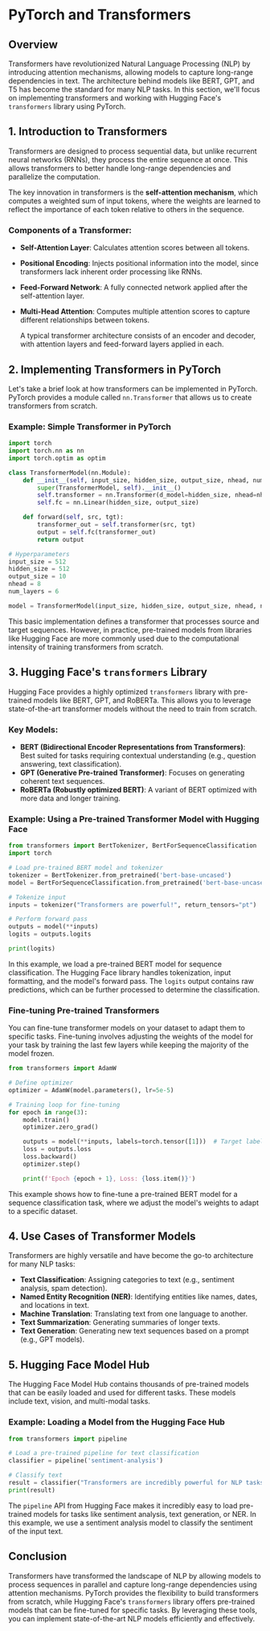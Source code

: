 # PyTorch and Transformers

## Overview
Transformers have revolutionized Natural Language Processing (NLP) by introducing attention mechanisms, allowing models to capture long-range dependencies in text. The architecture behind models like BERT, GPT, and T5 has become the standard for many NLP tasks. In this section, we'll focus on implementing transformers and working with Hugging Face's `transformers` library using PyTorch.

## 1. **Introduction to Transformers**
Transformers are designed to process sequential data, but unlike recurrent neural networks (RNNs), they process the entire sequence at once. This allows transformers to better handle long-range dependencies and parallelize the computation.

The key innovation in transformers is the **self-attention mechanism**, which computes a weighted sum of input tokens, where the weights are learned to reflect the importance of each token relative to others in the sequence.

### Components of a Transformer:
- **Self-Attention Layer**: Calculates attention scores between all tokens.
- **Positional Encoding**: Injects positional information into the model, since transformers lack inherent order processing like RNNs.
- **Feed-Forward Network**: A fully connected network applied after the self-attention layer.
- **Multi-Head Attention**: Computes multiple attention scores to capture different relationships between tokens.
  
   A typical transformer architecture consists of an encoder and decoder, with attention layers and feed-forward layers applied in each.

## 2. **Implementing Transformers in PyTorch**
Let's take a brief look at how transformers can be implemented in PyTorch. PyTorch provides a module called `nn.Transformer` that allows us to create transformers from scratch.

### Example: Simple Transformer in PyTorch
```python
import torch
import torch.nn as nn
import torch.optim as optim

class TransformerModel(nn.Module):
    def __init__(self, input_size, hidden_size, output_size, nhead, num_layers):
        super(TransformerModel, self).__init__()
        self.transformer = nn.Transformer(d_model=hidden_size, nhead=nhead, num_encoder_layers=num_layers)
        self.fc = nn.Linear(hidden_size, output_size)

    def forward(self, src, tgt):
        transformer_out = self.transformer(src, tgt)
        output = self.fc(transformer_out)
        return output

# Hyperparameters
input_size = 512
hidden_size = 512
output_size = 10
nhead = 8
num_layers = 6

model = TransformerModel(input_size, hidden_size, output_size, nhead, num_layers)
```
This basic implementation defines a transformer that processes source and target sequences. However, in practice, pre-trained models from libraries like Hugging Face are more commonly used due to the computational intensity of training transformers from scratch.

## 3. **Hugging Face's `transformers` Library**
Hugging Face provides a highly optimized `transformers` library with pre-trained models like BERT, GPT, and RoBERTa. This allows you to leverage state-of-the-art transformer models without the need to train from scratch.

### Key Models:
- **BERT (Bidirectional Encoder Representations from Transformers)**: Best suited for tasks requiring contextual understanding (e.g., question answering, text classification).
- **GPT (Generative Pre-trained Transformer)**: Focuses on generating coherent text sequences.
- **RoBERTa (Robustly optimized BERT)**: A variant of BERT optimized with more data and longer training.

### Example: Using a Pre-trained Transformer Model with Hugging Face
```python
from transformers import BertTokenizer, BertForSequenceClassification
import torch

# Load pre-trained BERT model and tokenizer
tokenizer = BertTokenizer.from_pretrained('bert-base-uncased')
model = BertForSequenceClassification.from_pretrained('bert-base-uncased')

# Tokenize input
inputs = tokenizer("Transformers are powerful!", return_tensors="pt")

# Perform forward pass
outputs = model(**inputs)
logits = outputs.logits

print(logits)
```
In this example, we load a pre-trained BERT model for sequence classification. The Hugging Face library handles tokenization, input formatting, and the model's forward pass. The `logits` output contains raw predictions, which can be further processed to determine the classification.

### Fine-tuning Pre-trained Transformers
You can fine-tune transformer models on your dataset to adapt them to specific tasks. Fine-tuning involves adjusting the weights of the model for your task by training the last few layers while keeping the majority of the model frozen.

```python
from transformers import AdamW

# Define optimizer
optimizer = AdamW(model.parameters(), lr=5e-5)

# Training loop for fine-tuning
for epoch in range(3):
    model.train()
    optimizer.zero_grad()

    outputs = model(**inputs, labels=torch.tensor([1]))  # Target label
    loss = outputs.loss
    loss.backward()
    optimizer.step()

    print(f'Epoch {epoch + 1}, Loss: {loss.item()}')
```
This example shows how to fine-tune a pre-trained BERT model for a sequence classification task, where we adjust the model's weights to adapt to a specific dataset.

## 4. **Use Cases of Transformer Models**
Transformers are highly versatile and have become the go-to architecture for many NLP tasks:
- **Text Classification**: Assigning categories to text (e.g., sentiment analysis, spam detection).
- **Named Entity Recognition (NER)**: Identifying entities like names, dates, and locations in text.
- **Machine Translation**: Translating text from one language to another.
- **Text Summarization**: Generating summaries of longer texts.
- **Text Generation**: Generating new text sequences based on a prompt (e.g., GPT models).

## 5. **Hugging Face Model Hub**
The Hugging Face Model Hub contains thousands of pre-trained models that can be easily loaded and used for different tasks. These models include text, vision, and multi-modal tasks.

### Example: Loading a Model from the Hugging Face Hub
```python
from transformers import pipeline

# Load a pre-trained pipeline for text classification
classifier = pipeline('sentiment-analysis')

# Classify text
result = classifier("Transformers are incredibly powerful for NLP tasks!")
print(result)
```
The `pipeline` API from Hugging Face makes it incredibly easy to load pre-trained models for tasks like sentiment analysis, text generation, or NER. In this example, we use a sentiment analysis model to classify the sentiment of the input text.

## Conclusion
Transformers have transformed the landscape of NLP by allowing models to process sequences in parallel and capture long-range dependencies using attention mechanisms. PyTorch provides the flexibility to build transformers from scratch, while Hugging Face's `transformers` library offers pre-trained models that can be fine-tuned for specific tasks. By leveraging these tools, you can implement state-of-the-art NLP models efficiently and effectively.
